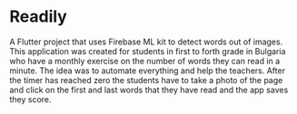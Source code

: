 # Readily

A Flutter project that uses Firebase ML kit to detect words out of images. This application was created for students in first to forth grade 
in Bulgaria who have a monthly exercise on the number of words they can read in a minute. The idea was to automate everything and help the teachers.
After the timer has reached zero the students have to take a photo of the page and click on the first and last words that they have read and the app saves they score.


